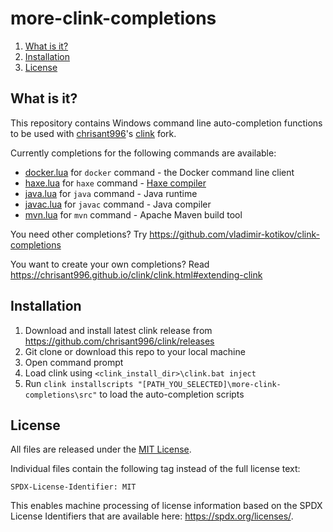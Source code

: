 # more-clink-completions

1. [What is it?](#what-is-it)
1. [Installation](#installation)
1. [License](#license)


## <a name="what-is-it"></a>What is it?

This repository contains Windows command line auto-completion functions to be used with [chrisant996](https://github.com/chrisant996)'s [clink](https://github.com/chrisant996/clink) fork.

Currently completions for the following commands are available:
- [docker.lua](src/docker.lua) for `docker` command - the Docker command line client
- [haxe.lua](src/haxe.lua) for `haxe` command - [Haxe compiler](https://haxe.org/manual/compiler-usage.html)
- [java.lua](src/java.lua) for `java` command - Java runtime
- [javac.lua](src/javac.lua) for `javac` command - Java compiler
- [mvn.lua](src/mvn.lua) for `mvn` command - Apache Maven build tool

You need other completions? Try https://github.com/vladimir-kotikov/clink-completions

You want to create your own completions? Read https://chrisant996.github.io/clink/clink.html#extending-clink


## Installation

1. Download and install latest clink release from https://github.com/chrisant996/clink/releases
1. Git clone or download this repo to your local machine
1. Open command prompt
1. Load clink using `<clink_install_dir>\clink.bat inject`
1. Run `clink installscripts "[PATH_YOU_SELECTED]\more-clink-completions\src"` to load the auto-completion scripts


## <a name="license"></a>License

All files are released under the [MIT License](LICENSE.txt).

Individual files contain the following tag instead of the full license text:
```
SPDX-License-Identifier: MIT
```

This enables machine processing of license information based on the SPDX License Identifiers that are available here: https://spdx.org/licenses/.

